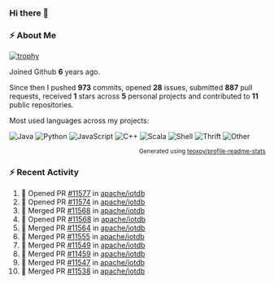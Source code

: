 ### Hi there 👋

### :zap: About Me

[![trophy](https://github-profile-trophy.vercel.app/?username=HTHou&theme=onedark)](https://github.com/ryo-ma/github-profile-trophy)
   
Joined Github **6** years ago.

Since then I pushed **973** commits, opened **28** issues, submitted **887** pull requests, received **1** stars across **5** personal projects and contributed to **11** public repositories.

Most used languages across my projects:

![Java](https://img.shields.io/static/v1?style=flat-square&label=%E2%A0%80&color=555&labelColor=%23b07219&message=Java%EF%B8%B195.4%25)
![Python](https://img.shields.io/static/v1?style=flat-square&label=%E2%A0%80&color=555&labelColor=%233572A5&message=Python%EF%B8%B11.2%25)
![JavaScript](https://img.shields.io/static/v1?style=flat-square&label=%E2%A0%80&color=555&labelColor=%23f1e05a&message=JavaScript%EF%B8%B10.7%25)
![C++](https://img.shields.io/static/v1?style=flat-square&label=%E2%A0%80&color=555&labelColor=%23f34b7d&message=C%2B%2B%EF%B8%B10.5%25)
![Scala](https://img.shields.io/static/v1?style=flat-square&label=%E2%A0%80&color=555&labelColor=%23c22d40&message=Scala%EF%B8%B10.4%25)
![Shell](https://img.shields.io/static/v1?style=flat-square&label=%E2%A0%80&color=555&labelColor=%2389e051&message=Shell%EF%B8%B10.3%25)
![Thrift](https://img.shields.io/static/v1?style=flat-square&label=%E2%A0%80&color=555&labelColor=%23D12127&message=Thrift%EF%B8%B10.3%25)
![Other](https://img.shields.io/static/v1?style=flat-square&label=%E2%A0%80&color=555&labelColor=%23ededed&message=Other%EF%B8%B10.8%25)

<p align="right"><sub>Generated using <a href="https://github.com/marketplace/actions/profile-readme-stats">teoxoy/profile-readme-stats</a></sub></p>


<!--![](https://github.com/HTHou/HTHou/blob/output/github-contribution-grid-snake.svg)-->

<!--![Haonan Hou's github stats](https://github-readme-stats.vercel.app/api?username=HTHou&count_private=true&show_icons=true&theme=onedark)-->

<!--![Haonan Hou's wakatime stats](https://github-readme-stats.vercel.app/api/wakatime?username=HTHou&layout=compact&theme=onedark)-->

<!--![Top Langs](https://github-readme-stats.vercel.app/api/top-langs/?username=HTHou&theme=onedark&layout=compact)-->

### :zap: Recent Activity
<!--START_SECTION:activity-->
1. 💪 Opened PR [#11577](https://github.com/apache/iotdb/pull/11577) in [apache/iotdb](https://github.com/apache/iotdb)
2. 💪 Opened PR [#11574](https://github.com/apache/iotdb/pull/11574) in [apache/iotdb](https://github.com/apache/iotdb)
3. 🎉 Merged PR [#11568](https://github.com/apache/iotdb/pull/11568) in [apache/iotdb](https://github.com/apache/iotdb)
4. 💪 Opened PR [#11568](https://github.com/apache/iotdb/pull/11568) in [apache/iotdb](https://github.com/apache/iotdb)
5. 🎉 Merged PR [#11564](https://github.com/apache/iotdb/pull/11564) in [apache/iotdb](https://github.com/apache/iotdb)
6. 🎉 Merged PR [#11555](https://github.com/apache/iotdb/pull/11555) in [apache/iotdb](https://github.com/apache/iotdb)
7. 🎉 Merged PR [#11549](https://github.com/apache/iotdb/pull/11549) in [apache/iotdb](https://github.com/apache/iotdb)
8. 🎉 Merged PR [#11459](https://github.com/apache/iotdb/pull/11459) in [apache/iotdb](https://github.com/apache/iotdb)
9. 🎉 Merged PR [#11547](https://github.com/apache/iotdb/pull/11547) in [apache/iotdb](https://github.com/apache/iotdb)
10. 🎉 Merged PR [#11538](https://github.com/apache/iotdb/pull/11538) in [apache/iotdb](https://github.com/apache/iotdb)
<!--END_SECTION:activity-->

<!--
**HTHou/HTHou** is a ✨ _special_ ✨ repository because its `README.md` (this file) appears on your GitHub profile.

Here are some ideas to get you started:

- 🔭 I’m currently working on ...
- 🌱 I’m currently learning ...
- 👯 I’m looking to collaborate on ...
- 🤔 I’m looking for help with ...
- 💬 Ask me about ...
- 📫 How to reach me: ...
- 😄 Pronouns: ...
- ⚡ Fun fact: ...
-->
